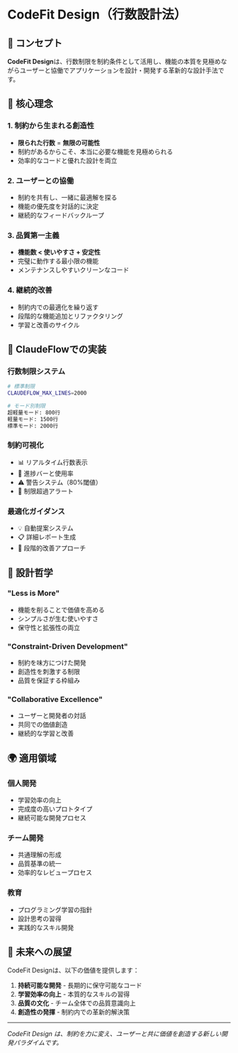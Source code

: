 # CodeFit Design（行数設計法）

## 🎯 コンセプト

**CodeFit Design**は、行数制限を制約条件として活用し、機能の本質を見極めながらユーザーと協働でアプリケーションを設計・開発する革新的な設計手法です。

## 🌟 核心理念

### 1. 制約から生まれる創造性
- **限られた行数** = **無限の可能性**
- 制約があるからこそ、本当に必要な機能を見極められる
- 効率的なコードと優れた設計を両立

### 2. ユーザーとの協働
- 制約を共有し、一緒に最適解を探る
- 機能の優先度を対話的に決定
- 継続的なフィードバックループ

### 3. 品質第一主義
- **機能数 < 使いやすさ + 安定性**
- 完璧に動作する最小限の機能
- メンテナンスしやすいクリーンなコード

### 4. 継続的改善
- 制約内での最適化を繰り返す
- 段階的な機能追加とリファクタリング
- 学習と改善のサイクル

## 🚀 ClaudeFlowでの実装

### 行数制限システム
```bash
# 標準制限
CLAUDEFLOW_MAX_LINES=2000

# モード別制限
超軽量モード: 800行
軽量モード: 1500行
標準モード: 2000行
```

### 制約可視化
- 📊 リアルタイム行数表示
- 🎯 進捗バーと使用率
- ⚠️ 警告システム（80%閾値）
- 🚨 制限超過アラート

### 最適化ガイダンス
- 💡 自動提案システム
- 📋 詳細レポート生成
- 🔄 段階的改善アプローチ

## 🎨 設計哲学

### "Less is More"
- 機能を削ることで価値を高める
- シンプルさが生む使いやすさ
- 保守性と拡張性の両立

### "Constraint-Driven Development"
- 制約を味方につけた開発
- 創造性を刺激する制限
- 品質を保証する枠組み

### "Collaborative Excellence"
- ユーザーと開発者の対話
- 共同での価値創造
- 継続的な学習と改善

## 🌍 適用領域

### 個人開発
- 学習効率の向上
- 完成度の高いプロトタイプ
- 継続可能な開発プロセス

### チーム開発
- 共通理解の形成
- 品質基準の統一
- 効率的なレビュープロセス

### 教育
- プログラミング学習の指針
- 設計思考の習得
- 実践的なスキル開発

## 🔮 未来への展望

CodeFit Designは、以下の価値を提供します：

1. **持続可能な開発** - 長期的に保守可能なコード
2. **学習効率の向上** - 本質的なスキルの習得
3. **品質の文化** - チーム全体での品質意識向上
4. **創造性の発揮** - 制約内での革新的解決策

---

*CodeFit Design は、制約を力に変え、ユーザーと共に価値を創造する新しい開発パラダイムです。*